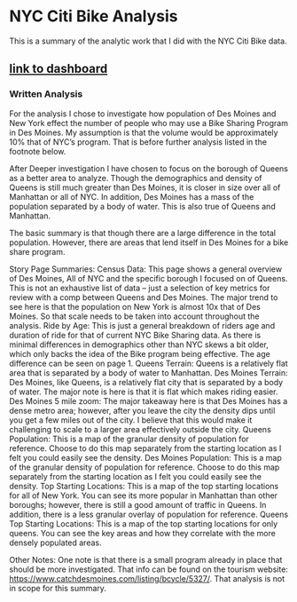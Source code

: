# NYC Citi Bike Analysis 

This is a summary of the analytic work that I did with the NYC Citi Bike data.
## [link to dashboard](https://public.tableau.com/profile/sam.wunderlich#!/vizhome/customer_15990966690090/Story1)

### Written Analysis

For the analysis I chose to investigate how population of Des Moines and New York effect the number of people who may use a Bike Sharing Program in Des Moines.  My assumption is that the volume would be approximately 10% that of NYC’s program.  That is before further analysis listed in the footnote below.

After Deeper investigation I have chosen to focus on the borough of Queens as a better area to analyze.  Though the demographics and density of Queens is still much greater than Des Moines, it is closer in size over all of Manhattan or all of NYC.  In addition, Des Moines has a mass of the population separated by a body of water.  This is also true of Queens and Manhattan.

The basic summary is that though there are a large difference in the total population.  However, there are areas that lend itself in Des Moines for a bike share program.  


Story Page Summaries:
Census Data:
	This page shows a general overview of Des Moines, All of NYC and the specific borough I focused on of Queens.  This is not an exhaustive list of data – just a selection of key metrics for review with a comp between Queens and Des Moines.  The major trend to see here is that the population on New York is almost 10x that of Des Moines.  So that scale needs to be taken into account throughout the analysis.
Ride by Age:
	This is just a general breakdown of riders age and duration of ride for that of current NYC Bike Sharing data.  As there is minimal differences in demographics other than NYC skews a bit older, which only backs the idea of the Bike program being effective.  The age difference can be seen on page 1.
Queens Terrain:
Queens is a relatively flat area that is separated by a body of water to Manhattan.
Des Moines Terrain:
Des Moines, like Queens, is a relatively flat city that is separated by a body of water.  The major note is here is that it is flat which makes riding easier.
Des Moines 5 mile zoom:
The major takeaway here is that Des Moines has a dense metro area; however, after you leave the city the density dips until you get a few miles out of the city.  I believe that this would make it challenging to scale to a larger area effectively outside the city.
Queens Population:
This is a map of the granular density of population for reference. Choose to do this map separately from the starting location as I felt you could easily see the density.
Des Moines Population:
This is a map of the granular density of population for reference. Choose to do this map separately from the starting location as I felt you could easily see the density.
Top Starting Locations:
This is a map of the top starting locations for all of New York.  You can see its more popular in Manhattan than other boroughs; however, there is still a good amount of traffic in Queens.  In addition, there is a less granular overlay of population for reference.
Queens Top Starting Locations:
This is a map of the top starting locations for only queens.  You can see the key areas and how they correlate with the more densely populated areas.

Other Notes:
One note is that there is a small program already in place that should be more investigated.  That info can be found on the tourism website: https://www.catchdesmoines.com/listing/bcycle/5327/.  That analysis is not in scope for this summary.

